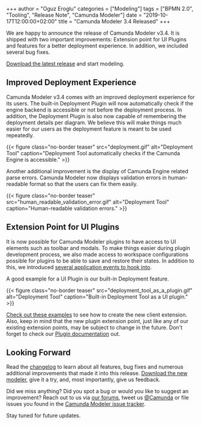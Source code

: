 +++
author = "Oguz Eroglu"
categories = ["Modeling"]
tags = ["BPMN 2.0", "Tooling", "Release Note", "Camunda Modeler"]
date = "2019-10-17T12:00:00+02:00"
title = "Camunda Modeler 3.4 Released"
+++

We are happy to announce the release of Camunda Modeler v3.4. It is shipped with two
important improvements: Extension point for UI Plugins and features for a better
deployment experience. In addition, we included several bug fixes.

[Download the latest release](https://camunda.com/download/modeler/) and start modeling.

<!--more-->

## Improved Deployment Experience

Camunda Modeler v3.4 comes with an improved deployment experience for its users. The built-in Deployment Plugin will now automatically check if the engine backend is accessible or not before the deployment process. In addition, the Deployment Plugin is also now capable of remembering the deployment details per diagram. We believe this will make things much easier for our users as the deployment feature is meant to be used repeatedly.

{{< figure class="no-border teaser" src="deployment.gif" alt="Deployment Tool" caption="Deployment Tool automatically checks if the Camunda Engine is accessible." >}}

Another additional improvement is the display of Camunda Engine related parse errors. Camunda Modeler now displays validation errors in human-readable format so that the users can fix them easily.

{{< figure class="no-border teaser" src="human_readable_validation_error.gif" alt="Deployment Tool" caption="Human-readable validation errors." >}}

## Extension Point for UI Plugins

It is now possible for Camunda Modeler plugins to have access to UI elements such as toolbar and modals. To make things easier during plugin development process, we also made access to workspace configurations possible for plugins to be able to save and restore their states. In addition to this, we introduced [several application events to hook into](https://github.com/camunda/camunda-modeler/blob/master/CHANGELOG.md#plugins).

A good example for a UI Plugin is our built-in Deployment feature.

{{< figure class="no-border teaser" src="deployment_tool_as_a_plugin.gif" alt="Deployment Tool" caption="Built-in Deployment Tool as a UI plugin." >}}

[Check out these examples](https://github.com/camunda/camunda-modeler/tree/develop/resources/plugins) to see how to create the new client extension. Also, keep in mind that the new plugin extension point, just like any of our existing
extension points, may be subject to change in the future. Don't forget to check our [Plugin documentation](https://github.com/camunda/camunda-modeler/tree/develop/docs/plugins) out.

## Looking Forward

Read the [changelog](https://github.com/camunda/camunda-modeler/blob/master/CHANGELOG.md#340) to learn about all features, bug fixes and numerous additional improvements that made it into this release. [Download the new modeler](https://camunda.com/download/modeler/), give it a try, and, most importantly, give us feedback.

Did we miss anything? Did you spot a bug or would you like to suggest an improvement? Reach out to us via [our forums](https://forum.camunda.org/c/modeler), tweet us [@Camunda](https://twitter.com/Camunda) or file issues you found in the [Camunda Modeler issue tracker](https://github.com/camunda/camunda-modeler/issues/new/choose).

Stay tuned for future updates.
